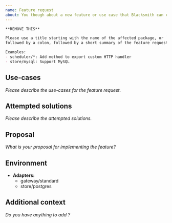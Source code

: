 ```yaml
---
name: Feature request
about: You though about a new feature or use case that Blacksmith can cover
---
```


```md
**REMOVE THIS**

Please use a title starting with the name of the affected package, or `*`,
followed by a colon, followed by a short summary of the feature request.

Examples:
- scheduler/*: Add method to export custom HTTP handler
- store/mysql: Support MySQL
```

## Use-cases

*Please describe the use-cases for the feature request.*

## Attempted solutions

*Please describe the attempted solutions.*

## Proposal

*What is your proposal for implementing the feature?*

## Environment

- **Adapters:**
  - gateway/standard
  - store/postgres

## Additional context

*Do you have anything to add ?*
